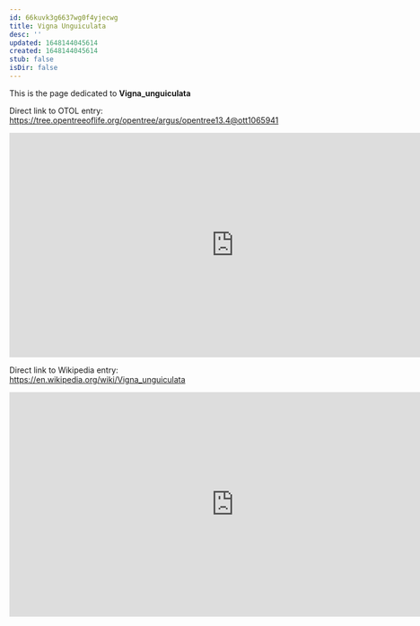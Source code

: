 ```yaml
---
id: 66kuvk3g6637wg0f4yjecwg
title: Vigna Unguiculata
desc: ''
updated: 1648144045614
created: 1648144045614
stub: false
isDir: false
---
```

This is the page dedicated to **Vigna_unguiculata**


Direct link to OTOL entry: https://tree.opentreeoflife.org/opentree/argus/opentree13.4@ott1065941



<html>
    <body>
    <iframe src="https://tree.opentreeoflife.org/opentree/argus/opentree13.4@ott1065941"
    width="800" height="400" frameborder="0" allowfullscreen> </iframe>
    </body>
</html>
    


Direct link to Wikipedia entry: https://en.wikipedia.org/wiki/Vigna_unguiculata



<html>
    <body>
    <iframe src="https://en.wikipedia.org/wiki/Vigna_unguiculata"
    width="800" height="400" frameborder="0" allowfullscreen> </iframe>
    </body>
</html>
    
